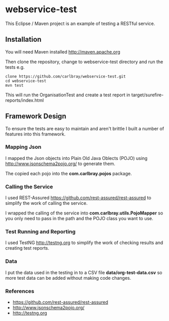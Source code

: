 # webservice-test
This Eclipse / Maven project is an example of testing a RESTful service.
## Installation
You will need Maven installed http://maven.apache.org

Then clone the repository, change to webservice-test directory and run the tests e.g. 
```
clone https://github.com/carlbray/webservice-test.git
cd webservice-test
mvn test
```
This will run the OrganisationTest and create a test report in target/surefire-reports/index.html

## Framework Design
To ensure the tests are easy to maintain and aren't brittle I built a number of features into this framework.
### Mapping Json
I mapped the Json objects into Plain Old Java Oblects (POJO) using http://www.jsonschema2pojo.org/ to generate them.

The copied each pojo into the **com.carlbray.pojos** package.

### Calling the Service
I used REST-Assured https://github.com/rest-assured/rest-assured to simplify the work of calling the service.

I wrapped the calling of the service into **com.carlbray.utils.PojoMapper** so you only need to pass in the path and the POJO class you want to use.

### Test Running and Reporting
I used TestNG http://testng.org to simplify the work of checking results and creating test reports.

### Data
I put the data used in the testing in to a CSV file **data/org-test-data.csv** so more test data can be added without making code changes.

### References
* https://github.com/rest-assured/rest-assured
* http://www.jsonschema2pojo.org/
* http://testng.org

